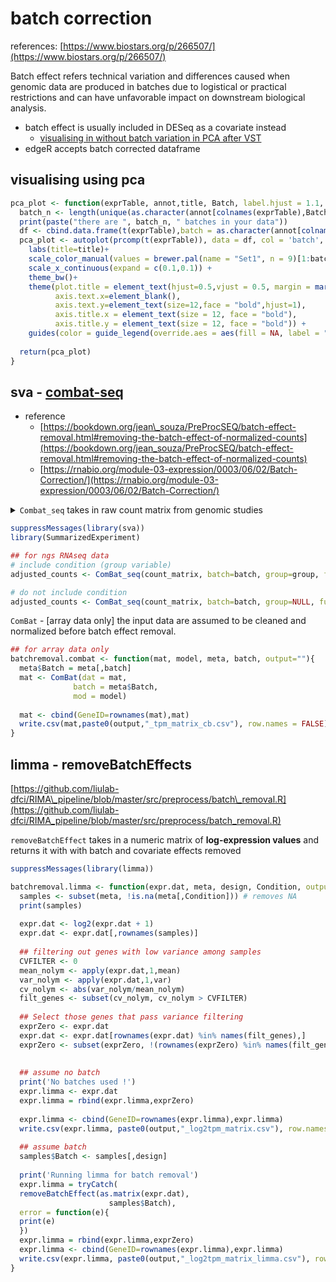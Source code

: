 # batch correction

references: [https://www.biostars.org/p/266507/](https://www.biostars.org/p/266507/)

Batch effect refers technical variation and differences caused when genomic data are produced in batches due to logistical or practical restrictions and can have unfavorable impact on downstream biological analysis.

* batch effect is usually included in DESeq as a covariate instead
  * [visualising in without batch variation in PCA after VST](https://bioconductor.org/packages/devel/bioc/vignettes/DESeq2/inst/doc/DESeq2.html#why-after-vst-are-there-still-batches-in-the-pca-plot)
* edgeR accepts batch corrected dataframe

## visualising using pca

```r
pca_plot <- function(exprTable, annot,title, Batch, label.hjust = 1.1, label.vjust = 0) {
  batch_n <- length(unique(as.character(annot[colnames(exprTable),Batch])))
  print(paste("there are ", batch_n, " batches in your data"))
  df <- cbind.data.frame(t(exprTable),batch = as.character(annot[colnames(exprTable),Batch]))
  pca_plot <- autoplot(prcomp(t(exprTable)), data = df, col = 'batch', size = 5, label = TRUE, label.label = colnames(exprTable), label.hjust = label.hjust, label.vjust = label.vjust)+ 
    labs(title=title)+ 
    scale_color_manual(values = brewer.pal(name = "Set1", n = 9)[1:batch_n])+
    scale_x_continuous(expand = c(0.1,0.1)) +
    theme_bw()+
    theme(plot.title = element_text(hjust=0.5,vjust = 0.5, margin = margin(l=100,r=50,t=10,b=10),face = "bold", colour = "black"),
          axis.text.x=element_blank(),
          axis.text.y=element_text(size=12,face = "bold",hjust=1),
          axis.title.x = element_text(size = 12, face = "bold"),
          axis.title.y = element_text(size = 12, face = "bold")) +
    guides(color = guide_legend(override.aes = aes(fill = NA, label = "")))
  
  return(pca_plot)
}
```

## sva - [combat-seq](https://github.com/zhangyuqing/ComBat-seq)

* reference
  * [https://bookdown.org/jean\_souza/PreProcSEQ/batch-effect-removal.html#removing-the-batch-effect-of-normalized-counts](https://bookdown.org/jean_souza/PreProcSEQ/batch-effect-removal.html#removing-the-batch-effect-of-normalized-counts)
  * [https://rnabio.org/module-03-expression/0003/06/02/Batch-Correction/](https://rnabio.org/module-03-expression/0003/06/02/Batch-Correction/)

<details>

<summary><code>Combat_seq</code> takes in raw count matrix from genomic studies</summary>

* `counts`. This is your matrix of gene expression read counts (raw counts). Each row is a gene, each column is a sample, and each cell has an integer count for the number of RNA-seq counts observed for that gene/sample combination. In R we want this data to be passed into ComBat-Seq in matrix format (use `as.matrix()` if neccessary).

- `batch`. This is a vector describing the batches you are concerned about. For example, if you have eight samples that you created RNA-seq data for, but for the first four you used library kit (A) and for the last four samples you used library kit (B). In this situation you would define your `batch` vector as: `c(1,1,1,1,2,2,2,2)`.

* `group = NULL`. This is a vector describing your biological condition of interest. For example, if your experiment involved _pairs_ of drug treated and untreated cells, and you did 4 biological replicates. You would define your `group` vector as: c(1,2,1,2,1,2,1,2).

- `covar_mod = NULL`. If you have multiple biological conditions of interest, you can define these with `covar_mod` (covariates) instead of `group`. For example, lets assume we have the same experiment as described above, except that we did four replicates (treated vs untreated pairs), but we alternated use of male and female cells for each of the replicates. You then would define a covariate matrix to supply to `covar_mod` as follows:

* `full_mod = TRUE`. If TRUE include the condition of interest in model. Generally we believe this should be set to the default TRUE. We have yet to find a cohesive explanation for a situation where one would want this to be FALSE.

- `shrink = FALSE`. Whether to apply shrinkage on parameter estimation.

* `shrink.disp = FALSE`. Whether to apply shrinkage on dispersion.

- `gene.subset.n = NULL`. Number of genes to use in empirical Bayes estimation, only useful when shrink = TRUE.

</details>

```r
suppressMessages(library(sva))
library(SummarizedExperiment)

## for ngs RNAseq data
# include condition (group variable)
adjusted_counts <- ComBat_seq(count_matrix, batch=batch, group=group, full_mod=TRUE)

# do not include condition
adjusted_counts <- ComBat_seq(count_matrix, batch=batch, group=NULL, full_mod=FALSE)
```

`ComBat` - \[array data only] the input data are assumed to be cleaned and normalized before batch effect removal.

```r
## for array data only
batchremoval.combat <- function(mat, model, meta, batch, output=""){
  meta$Batch = meta[,batch]
  mat <- ComBat(dat = mat, 
              batch = meta$Batch, 
              mod = model)
              
  mat <- cbind(GeneID=rownames(mat),mat)
  write.csv(mat,paste0(output,"_tpm_matrix_cb.csv"), row.names = FALSE)
}
```



## limma - removeBatchEffects

[https://github.com/liulab-dfci/RIMA\_pipeline/blob/master/src/preprocess/batch\_removal.R](https://github.com/liulab-dfci/RIMA_pipeline/blob/master/src/preprocess/batch_removal.R)

`removeBatchEffect` takes in a numeric matrix of **log-expression values** and returns it with with batch and covariate effects removed

```r
suppressMessages(library(limma))

batchremoval.limma <- function(expr.dat, meta, design, Condition, output=""){
  samples <- subset(meta, !is.na(meta[,Condition])) # removes NA
  print(samples)
  
  expr.dat <- log2(expr.dat + 1)
  expr.dat <- expr.dat[,rownames(samples)]
  
  ## filtering out genes with low variance among samples  
  CVFILTER <- 0
  mean_nolym <- apply(expr.dat,1,mean)
  var_nolym <- apply(expr.dat,1,var)
  cv_nolym <- abs(var_nolym/mean_nolym)
  filt_genes <- subset(cv_nolym, cv_nolym > CVFILTER)
  
  ## Select those genes that pass variance filtering
  exprZero <- expr.dat
  expr.dat <- expr.dat[rownames(expr.dat) %in% names(filt_genes),]
  exprZero <- subset(exprZero, !(rownames(exprZero) %in% names(filt_genes)))
  
  
  ## assume no batch
  print('No batches used !')
  expr.limma <- expr.dat
  expr.limma = rbind(expr.limma,exprZero)
  
  expr.limma <- cbind(GeneID=rownames(expr.limma),expr.limma)
  write.csv(expr.limma, paste0(output,"_log2tpm_matrix.csv"), row.names = FALSE)
  
  ## assume batch
  samples$Batch <- samples[,design] 
  
  print('Running limma for batch removal')
  expr.limma = tryCatch(
  removeBatchEffect(as.matrix(expr.dat),
                      samples$Batch),
  error = function(e){
  print(e)
  })
  expr.limma = rbind(expr.limma,exprZero)
  expr.limma <- cbind(GeneID=rownames(expr.limma),expr.limma)
  write.csv(expr.limma, paste0(output,"_log2tpm_matrix_limma.csv"), row.names = FALSE)
}
```

